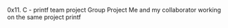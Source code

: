 0x11. C - printf team project
Group Project
Me and my collaborator working on the same project printf
